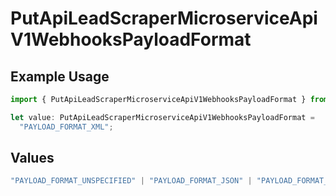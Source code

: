 # PutApiLeadScraperMicroserviceApiV1WebhooksPayloadFormat

## Example Usage

```typescript
import { PutApiLeadScraperMicroserviceApiV1WebhooksPayloadFormat } from "oppulence-backend-sdk/models/operations";

let value: PutApiLeadScraperMicroserviceApiV1WebhooksPayloadFormat =
  "PAYLOAD_FORMAT_XML";
```

## Values

```typescript
"PAYLOAD_FORMAT_UNSPECIFIED" | "PAYLOAD_FORMAT_JSON" | "PAYLOAD_FORMAT_XML" | "PAYLOAD_FORMAT_FORM_DATA" | "PAYLOAD_FORMAT_PROTOBUF" | "PAYLOAD_FORMAT_YAML"
```